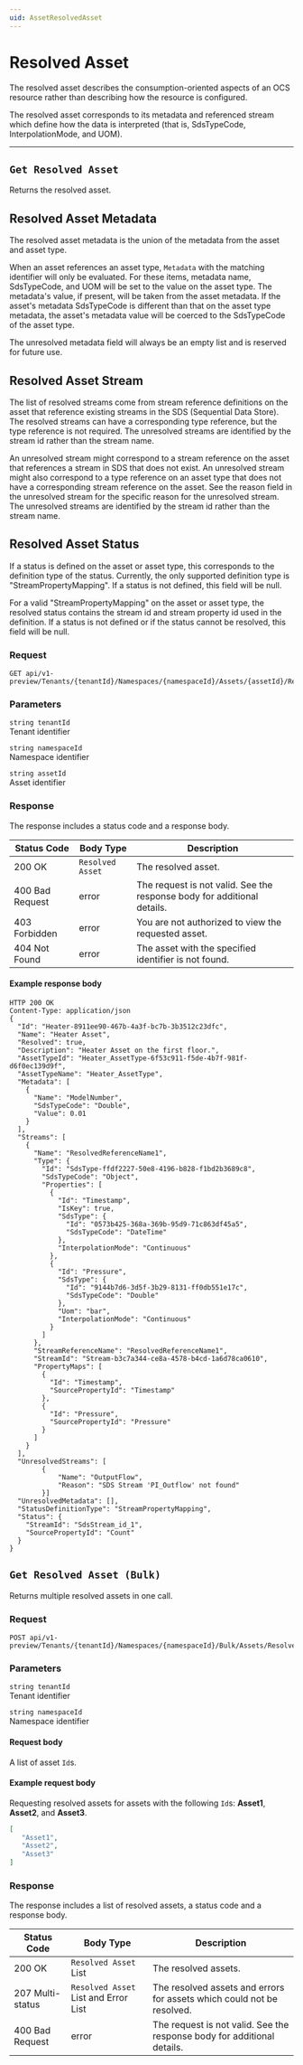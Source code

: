 ```yaml
---
uid: AssetResolvedAsset
---
```


# Resolved Asset

The resolved asset describes the consumption-oriented aspects of an OCS resource rather than describing how the resource is configured. 

The resolved asset corresponds to its metadata and referenced stream which define how the data is interpreted (that is, SdsTypeCode, InterpolationMode, and UOM).

***

## `Get Resolved Asset`

Returns the resolved asset.

## Resolved Asset Metadata

The resolved asset metadata is the union of the metadata from the asset and asset type. 

When an asset references an asset type, `Metadata` with the matching identifier will only be evaluated. For these items, metadata name, SdsTypeCode, and UOM will be set to the value on the asset type. The metadata's value, if present, will be taken from the asset metadata. If the asset's metadata SdsTypeCode is different than that on the asset type metadata, the asset's metadata value will be coerced to the SdsTypeCode of the asset type.

The unresolved metadata field will always be an empty list and is reserved for future use.

## Resolved Asset Stream

The list of resolved streams come from stream reference definitions on the asset that reference existing streams in the SDS (Sequential Data Store). The resolved streams can have a corresponding type reference, but the type reference is not required. The unresolved streams are identified by the stream id rather than the stream name.

An unresolved stream might correspond to a stream reference on the asset that references a stream in SDS that does not exist. An unresolved stream might also correspond to a type reference on an asset type that does not have a corresponding stream reference on the asset. See the reason field in the unresolved stream for the specific reason for the unresolved stream. The unresolved streams are identified by the stream id rather than the stream name.

## Resolved Asset Status

If a status is defined on the asset or asset type, this corresponds to the definition type of the status. Currently, the only supported definition type is "StreamPropertyMapping". If a status is not defined, this field will be null.

For a valid "StreamPropertyMapping" on the asset or asset type, the resolved status contains the stream id and stream property id used in the definition. If a status is not defined or if the status cannot be resolved, this field will be null.

### Request

```text
GET api/v1-preview/Tenants/{tenantId}/Namespaces/{namespaceId}/Assets/{assetId}/Resolved
```

### Parameters

`string tenantId`    
Tenant identifier

`string namespaceId`  
Namespace identifier

`string assetId`  
Asset identifier

### Response

The response includes a status code and a response body.

| Status Code     | Body Type        | Description                                                  |
| --------------- | ---------------- | ------------------------------------------------------------ |
| 200 OK          | `Resolved Asset` | The resolved asset.                                          |
| 400 Bad Request | error            | The request is not valid. See the response body for additional details. |
| 403 Forbidden   | error            | You are not authorized to view the requested asset.          |
| 404 Not Found   | error            | The asset with the specified identifier is not found.        |

#### Example response body

```
HTTP 200 OK
Content-Type: application/json
{
  "Id": "Heater-8911ee90-467b-4a3f-bc7b-3b3512c23dfc",
  "Name": "Heater Asset",
  "Resolved": true,
  "Description": "Heater Asset on the first floor.",
  "AssetTypeId": "Heater_AssetType-6f53c911-f5de-4b7f-981f-d6f0ec139d9f",
  "AssetTypeName": "Heater_AssetType",
  "Metadata": [
    {
      "Name": "ModelNumber",
      "SdsTypeCode": "Double",
      "Value": 0.01
    }
  ],
  "Streams": [
    {
      "Name": "ResolvedReferenceName1",
      "Type": {
        "Id": "SdsType-ffdf2227-50e8-4196-b828-f1bd2b3689c8",
        "SdsTypeCode": "Object",
        "Properties": [
          {
            "Id": "Timestamp",
            "IsKey": true,
            "SdsType": {
              "Id": "0573b425-368a-369b-95d9-71c863df45a5",
              "SdsTypeCode": "DateTime"
            },
            "InterpolationMode": "Continuous"
          },
          {
            "Id": "Pressure",
            "SdsType": {
              "Id": "9144b7d6-3d5f-3b29-8131-ff0db551e17c",
              "SdsTypeCode": "Double"
            },
            "Uom": "bar",
            "InterpolationMode": "Continuous"
          }
        ]
      },
      "StreamReferenceName": "ResolvedReferenceName1",
      "StreamId": "Stream-b3c7a344-ce8a-4578-b4cd-1a6d78ca0610",
      "PropertyMaps": [
        {
          "Id": "Timestamp",
          "SourcePropertyId": "Timestamp"
        },
        {
          "Id": "Pressure",
          "SourcePropertyId": "Pressure"
        }
      ]
    }
  ],
  "UnresolvedStreams": [ 
        { 
            "Name": "OutputFlow",
            "Reason": "SDS Stream 'PI_Outflow' not found"
        }]
  "UnresolvedMetadata": [],
  "StatusDefinitionType": "StreamPropertyMapping",
  "Status": {
    "StreamId": "SdsStream_id_1",
    "SourcePropertyId": "Count"
  }
}
```

## `Get Resolved Asset (Bulk)`

Returns multiple resolved assets in one call.

### Request
```text
POST api/v1-preview/Tenants/{tenantId}/Namespaces/{namespaceId}/Bulk/Assets/Resolved
```

### Parameters

`string tenantId`    
Tenant identifier

`string namespaceId`  
Namespace identifier

#### Request body 

A list of asset `Id`s.

#### Example request body 
Requesting resolved assets for assets with the following `Id`s: **Asset1**, **Asset2**, and **Asset3**.

```json
[
   "Asset1",
   "Asset2",
   "Asset3"
]
```

### Response

The response includes a list of resolved assets, a status code and a response body.

| Status Code     | Body Type        | Description                                                  |
| --------------- | ---------------- | ------------------------------------------------------------ |
| 200 OK          | `Resolved Asset` List | The resolved assets.                                          |
| 207 Multi-status| `Resolved Asset` List and Error List | The resolved assets and errors for assets which could not be resolved.  |
| 400 Bad Request | error            | The request is not valid. See the response body for additional details. |
